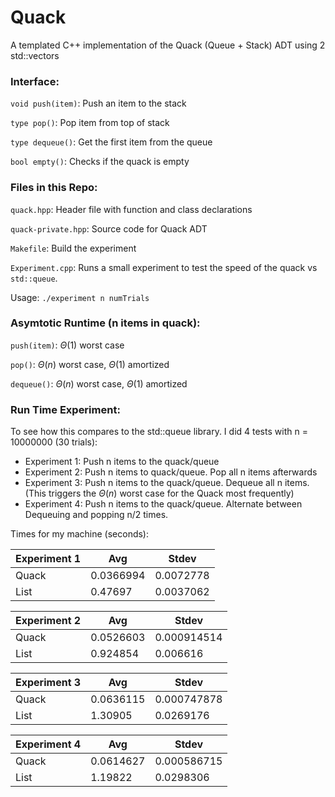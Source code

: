 # Quack

A templated C++ implementation of the Quack (Queue + Stack) ADT using 2 std::vectors

### Interface: 

`void push(item)`: Push an item to the stack

`type pop()`: Pop item from top of stack

`type dequeue()`: Get the first item from the queue

`bool empty()`: Checks if the quack is empty

### Files in this Repo: 

`quack.hpp`: Header file with function and class declarations

`quack-private.hpp`: Source code for Quack ADT

`Makefile`: Build the experiment

`Experiment.cpp`: Runs a small experiment to test the speed of the quack vs `std::queue`. 

Usage: `./experiment n numTrials`


### Asymtotic Runtime (n items in quack): 

`push(item)`: $\Theta(1)$ worst case

`pop()`: $\Theta(n)$ worst case, $\Theta(1)$ amortized

`dequeue()`: $\Theta(n)$ worst case, $\Theta(1)$ amortized

### Run Time Experiment:
To see how this compares to the std::queue library. I did 4 tests with n = 10000000 (30 trials):
- Experiment 1: Push n items to the quack/queue
- Experiment 2: Push n items to quack/queue. Pop all n items afterwards
- Experiment 3: Push n items to the quack/queue. Dequeue all n items. (This triggers the $\Theta(n)$ worst case for the Quack most frequently)
- Experiment 4: Push n items to the quack/queue. Alternate between Dequeuing and popping n/2 times. 

Times for my machine (seconds): 

| Experiment 1 | Avg | Stdev |
| --- | --- | --- |
| Quack |	 0.0366994|	0.0072778 |
| List |	 0.47697 |	0.0037062 |

|Experiment 2 | Avg 	| Stdev|
| --- | --- | --- |
|Quack |	 0.0526603 |	0.000914514|
|List 	| 0.924854	| 0.006616|

|Experiment 3 |Avg 	| Stdev|
| --- | --- | --- |
|Quack 	| 0.0636115	| 0.000747878|
|List |	 1.30905	|0.0269176|

|Experiment 4| Avg 	| Stdev|
| --- | --- | --- |
|Quack 	| 0.0614627	|0.000586715|
|List 	| 1.19822	| 0.0298306|
